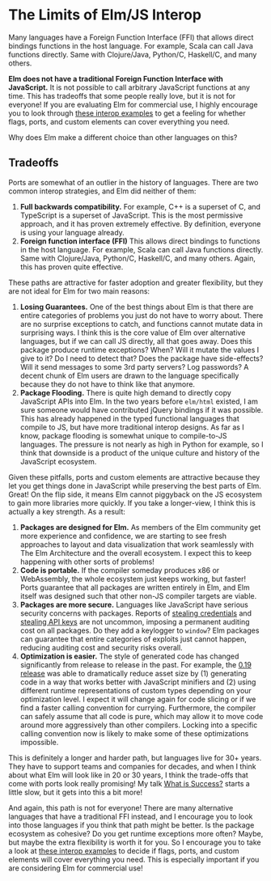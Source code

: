 # The Limits of Elm/JS Interop

Many languages have a Foreign Function Interface (FFI) that allows direct bindings functions in the host language. For example, Scala can call Java functions directly. Same with Clojure/Java, Python/C, Haskell/C, and many others.

**Elm does not have a traditional Foreign Function Interface with JavaScript.** It is not possible to call arbitrary JavaScript functions at any time. This has tradeoffs that some people really love, but it is not for everyone! If you are evaluating Elm for commercial use, I highly encourage you to look through [these interop examples](https://github.com/elm-community/js-integration-examples) to get a feeling for whether flags, ports, and custom elements can cover everything you need.

Why does Elm make a different choice than other languages on this?

## Tradeoffs

Ports are somewhat of an outlier in the history of languages. There are two common interop strategies, and Elm did neither of them:

1.  **Full backwards compatibility.** For example, C++ is a superset of C, and TypeScript is a superset of JavaScript. This is the most permissive approach, and it has proven extremely effective. By definition, everyone is using your language already.
2.  **Foreign function interface (FFI)** This allows direct bindings to functions in the host language. For example, Scala can call Java functions directly. Same with Clojure/Java, Python/C, Haskell/C, and many others. Again, this has proven quite effective.

These paths are attractive for faster adoption and greater flexibility, but they are not ideal for Elm for two main reasons:

1.  **Losing Guarantees.** One of the best things about Elm is that there are entire categories of problems you just do not have to worry about. There are no surprise exceptions to catch, and functions cannot mutate data in surprising ways. I think this is the core value of Elm over alternative languages, but if we can call JS directly, all that goes away. Does this package produce runtime exceptions? When? Will it mutate the values I give to it? Do I need to detect that? Does the package have side-effects? Will it send messages to some 3rd party servers? Log passwords? A decent chunk of Elm users are drawn to the language specifically because they do not have to think like that anymore.
2.  **Package Flooding.** There is quite high demand to directly copy JavaScript APIs into Elm. In the two years before `elm/html` existed, I am sure someone would have contributed jQuery bindings if it was possible. This has already happened in the typed functional languages that compile to JS, but have more traditional interop designs. As far as I know, package flooding is somewhat unique to compile-to-JS languages. The pressure is not nearly as high in Python for example, so I think that downside is a product of the unique culture and history of the JavaScript ecosystem.

Given these pitfalls, ports and custom elements are attractive because they let you get things done in JavaScript while preserving the best parts of Elm. Great! On the flip side, it means Elm cannot piggyback on the JS ecosystem to gain more libraries more quickly. If you take a longer-view, I think this is actually a key strength. As a result:

1.  **Packages are designed for Elm.** As members of the Elm community get more experience and confidence, we are starting to see fresh approaches to layout and data visualization that work seamlessly with The Elm Architecture and the overall ecosystem. I expect this to keep happening with other sorts of problems!
2.  **Code is portable.** If the compiler someday produces x86 or WebAssembly, the whole ecosystem just keeps working, but faster! Ports guarantee that all packages are written entirely in Elm, and Elm itself was designed such that other non-JS compiler targets are viable.
3.  **Packages are more secure.** Languages like JavaScript have serious security concerns with packages. Reports of [stealing credentials](https://www.bleepingcomputer.com/news/security/compromised-javascript-package-caught-stealing-npm-credentials/) and [stealing API keys](https://winbuzzer.com/2020/01/14/microsoft-discovers-an-npm-package-thats-been-stealing-unix-user-data-xcxwbn/) are not uncommon, imposing a permanent auditing cost on all packages. Do they add a keylogger to `window`? Elm packages can guarantee that entire categories of exploits just cannot happen, reducing auditing cost and security risks overall.
4.  **Optimization is easier.** The style of generated code has changed significantly from release to release in the past. For example, the [0.19 release](https://elm-lang.org/news/small-assets-without-the-headache) was able to dramatically reduce asset size by (1) generating code in a way that works better with JavaScript minifiers and (2) using different runtime representations of custom types depending on your optimization level. I expect it will change again for code slicing or if we find a faster calling convention for currying. Furthermore, the compiler can safely assume that all code is pure, which may allow it to move code around more aggressively than other compilers. Locking into a specific calling convention now is likely to make some of these optimizations impossible.

This is definitely a longer and harder path, but languages live for 30+ years. They have to support teams and companies for decades, and when I think about what Elm will look like in 20 or 30 years, I think the trade-offs that come with ports look really promising! My talk [What is Success?](https://youtu.be/uGlzRt-FYto) starts a little slow, but it gets into this a bit more!

And again, this path is not for everyone! There are many alternative languages that have a traditional FFI instead, and I encourage you to look into those languages if you think that path might be better. Is the package ecosystem as cohesive? Do you get runtime exceptions more often? Maybe, but maybe the extra flexibility is worth it for you. So I encourage you to take a look at [these interop examples](https://github.com/elm-community/js-integration-examples) to decide if flags, ports, and custom elements will cover everything you need. This is especially important if you are considering Elm for commercial use!